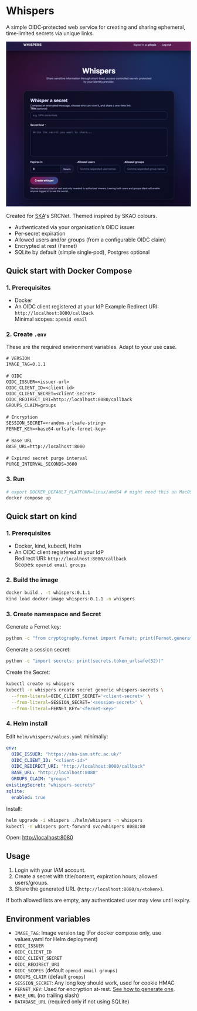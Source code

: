 # Whispers

A simple OIDC‑protected web service for creating and sharing ephemeral, time‑limited secrets via unique links.

![App Appearance](img/whispers.png)

Created for [SKA](https://skao.int)'s SRCNet. Themed inspired by SKAO colours.

- Authenticated via your organisation’s OIDC issuer
- Per‑secret expiration
- Allowed users and/or groups (from a configurable OIDC claim)
- Encrypted at rest (Fernet)
- SQLite by default (simple single‑pod), Postgres optional

## Quick start with Docker Compose

### 1. Prerequisites

- Docker
- An OIDC client registered at your IdP
  Example Redirect URI: `http://localhost:8080/callback`  
  Minimal scopes: `openid email`

### 2. Create `.env`

These are the required environment variables. Adapt to your use case.

```dotenv
# VERSION
IMAGE_TAG=0.1.1

# OIDC
OIDC_ISSUER=<issuer-url>
OIDC_CLIENT_ID=<client-id>
OIDC_CLIENT_SECRET=<client-secret>
OIDC_REDIRECT_URI=http://localhost:8080/callback
GROUPS_CLAIM=groups

# Encryption
SESSION_SECRET=<random-urlsafe-string>
FERNET_KEY=<base64-urlsafe-fernet-key>

# Base URL
BASE_URL=http://localhost:8080

# Expired secret purge interval
PURGE_INTERVAL_SECONDS=3600
```

### 3. Run

```bash
# export DOCKER_DEFAULT_PLATFORM=linux/amd64 # might need this on MacOS
docker compose up
```

## Quick start on kind

### 1. Prerequisites

- Docker, kind, kubectl, Helm
- An OIDC client registered at your IdP  
  Redirect URI: `http://localhost:8080/callback`  
  Scopes: `openid email groups`

### 2. Build the image

```bash
docker build . -t whispers:0.1.1
kind load docker-image whispers:0.1.1 -n whispers
```

### 3. Create namespace and Secret

Generate a Fernet key:

```bash
python -c "from cryptography.fernet import Fernet; print(Fernet.generate_key().decode())"
```

Generate a session secret:

```bash
python -c "import secrets; print(secrets.token_urlsafe(32))"
```

Create the Secret:

```bash
kubectl create ns whispers
kubectl -n whispers create secret generic whispers-secrets \
  --from-literal=OIDC_CLIENT_SECRET='<client-secret>' \
  --from-literal=SESSION_SECRET='<session-secret>' \
  --from-literal=FERNET_KEY='<fernet-key>'
```

### 4. Helm install

Edit `helm/whispers/values.yaml` minimally:

```yaml
env:
  OIDC_ISSUER: "https://ska-iam.stfc.ac.uk/"
  OIDC_CLIENT_ID: "<client-id>"
  OIDC_REDIRECT_URI: "http://localhost:8080/callback"
  BASE_URL: "http://localhost:8080"
  GROUPS_CLAIM: "groups"
existingSecret: "whispers-secrets"
sqlite:
  enabled: true
```

Install:

```bash
helm upgrade -i whispers ./helm/whispers -n whispers
kubectl -n whispers port-forward svc/whispers 8080:80
```

Open: [http://localhost:8080](http://localhost:8080)

## Usage

1. Login with your IAM account.
2. Create a secret with title/content, expiration hours, allowed users/groups.
3. Share the generated URL (`http://localhost:8080/s/<token>`).

If both allowed lists are empty, any authenticated user may view until expiry.

## Environment variables

- `IMAGE_TAG`: Image version tag (For docker compose only, use values.yaml for Helm deployment)
- `OIDC_ISSUER`
- `OIDC_CLIENT_ID`
- `OIDC_CLIENT_SECRET`
- `OIDC_REDIRECT_URI`
- `OIDC_SCOPES` (default `openid email groups)`
- `GROUPS_CLAIM` (default `groups`)
- `SESSION_SECRET`: Any long key should work, used for cookie HMAC
- `FERNET_KEY`: Used for encryption at-rest. [See how to generate one](#3-create-namespace-and-secret).
- `BASE_URL` (no trailing slash)
- `DATABASE_URL` (required only if not using SQLite)

